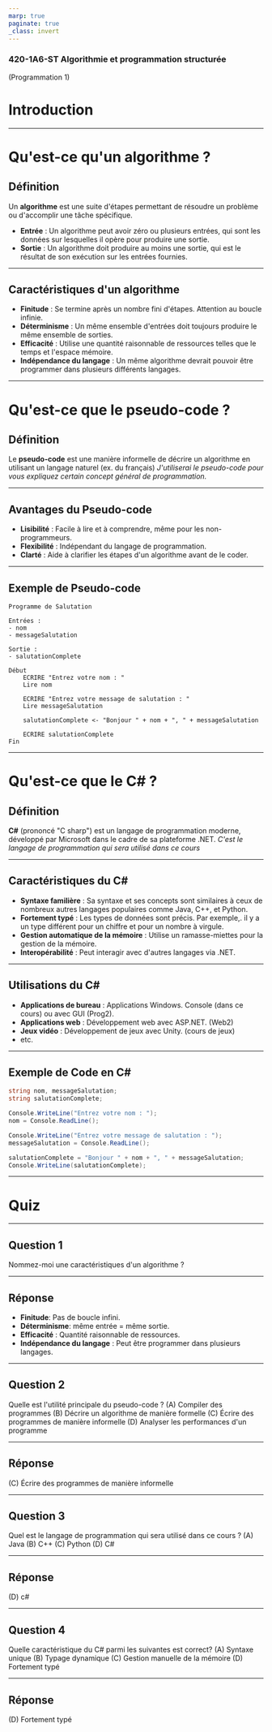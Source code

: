 ```yaml
---
marp: true
paginate: true
_class: invert
---
```


### 420-1A6-ST Algorithmie et programmation structurée
(Programmation 1)
# Introduction

---

# Qu'est-ce qu'un algorithme ?
## Définition
Un **algorithme** est une suite d'étapes permettant de résoudre un problème ou d'accomplir une tâche spécifique.
- **Entrée** : Un algorithme peut avoir zéro ou plusieurs entrées, qui sont les données sur lesquelles il opère pour produire une sortie.
- **Sortie** : Un algorithme doit produire au moins une sortie, qui est le résultat de son exécution sur les entrées fournies.
---

## Caractéristiques d'un algorithme
- **Finitude** : Se termine après un nombre fini d'étapes. Attention au boucle infinie.
- **Déterminisme** : Un même ensemble d'entrées doit toujours produire le même ensemble de sorties.
- **Efficacité** : Utilise une quantité raisonnable de ressources telles que le temps et l'espace mémoire.
- **Indépendance du langage** :  Un même algorithme devrait pouvoir être programmer dans plusieurs différents langages.

---

# Qu'est-ce que le pseudo-code ?
## Définition
Le **pseudo-code** est une manière informelle de décrire un algorithme en utilisant un langage naturel (ex. du français)
_J'utiliserai le pseudo-code pour vous expliquez certain concept général de programmation._

---

## Avantages du Pseudo-code
- **Lisibilité** : Facile à lire et à comprendre, même pour les non-programmeurs.
- **Flexibilité** : Indépendant du langage de programmation.
- **Clarté** : Aide à clarifier les étapes d'un algorithme avant de le coder.

---

## Exemple de Pseudo-code
```
Programme de Salutation

Entrées :
- nom
- messageSalutation

Sortie :
- salutationComplete

Début
    ECRIRE "Entrez votre nom : "
    Lire nom

    ECRIRE "Entrez votre message de salutation : "
    Lire messageSalutation

    salutationComplete <- "Bonjour " + nom + ", " + messageSalutation

    ECRIRE salutationComplete
Fin
```

---

# Qu'est-ce que le C# ?
## Définition
**C#** (prononcé "C sharp") est un langage de programmation moderne, développé par Microsoft dans le cadre de sa plateforme .NET.
_C'est le langage de programmation qui sera utilisé dans ce cours_

---

## Caractéristiques du C#
- **Syntaxe familière** : Sa syntaxe et ses concepts sont similaires à ceux de nombreux autres langages populaires comme Java, C++, et Python.
- **Fortement typé** : Les types de données sont précis.  Par exemple,. il y a un type différent pour un chiffre et pour un nombre à virgule.
- **Gestion automatique de la mémoire** : Utilise un ramasse-miettes pour la gestion de la mémoire.
- **Interopérabilité** : Peut interagir avec d'autres langages via .NET.

---

## Utilisations du C#
- **Applications de bureau** : Applications Windows. Console (dans ce cours) ou avec GUI (Prog2).
- **Applications web** : Développement web avec ASP.NET. (Web2)
- **Jeux vidéo** : Développement de jeux avec Unity. (cours de jeux)
- etc.

---

## Exemple de Code en C#

```csharp
string nom, messageSalutation;
string salutationComplete;

Console.WriteLine("Entrez votre nom : ");
nom = Console.ReadLine();

Console.WriteLine("Entrez votre message de salutation : ");
messageSalutation = Console.ReadLine();

salutationComplete = "Bonjour " + nom + ", " + messageSalutation;
Console.WriteLine(salutationComplete);
```

---

# Quiz

---

## Question 1
Nommez-moi une caractéristiques d'un algorithme ?

---

## Réponse
- **Finitude**: Pas de boucle infini.
- **Déterminisme**: même entrée = même sortie.
- **Efficacité** : Quantité raisonnable de ressources.
- **Indépendance du langage** :  Peut être programmer dans plusieurs langages.

---

## Question 2
Quelle est l'utilité principale du pseudo-code ?
(A) Compiler des programmes
(B) Décrire un algorithme de manière formelle
(C) Écrire des programmes de manière informelle
(D) Analyser les performances d'un programme

---
## Réponse
(C) Écrire des programmes de manière informelle

---

## Question 3
Quel est le langage de programmation qui sera utilisé dans ce cours ?
(A) Java
(B) C++
(C) Python
(D) C#

---

## Réponse
(D) c#

---

## Question 4
Quelle caractéristique du C# parmi les suivantes est correct?
(A) Syntaxe unique
(B) Typage dynamique
(C) Gestion manuelle de la mémoire
(D) Fortement typé

---

## Réponse
(D) Fortement typé

